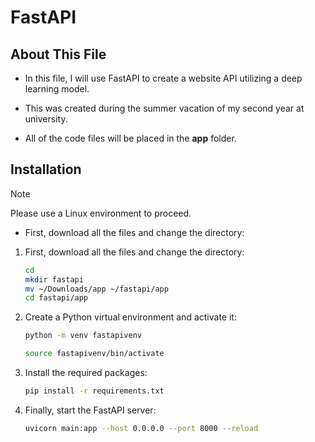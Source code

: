 # FastAPI

## About This File
- In this file, I will use FastAPI to create a website API utilizing a deep learning model.

- This was created during the summer vacation of my second year at university.

- All of the code files will be placed in the **app** folder.

## Installation

>[!NOTE]
>Please use a Linux environment to proceed.

- First, download all the files and change the directory:
1. First, download all the files and change the directory:
    ```bash
    cd
    mkdir fastapi
    mv ~/Downloads/app ~/fastapi/app
    cd fastapi/app
    ```

2. Create a Python virtual environment and activate it:
    ```bash
    python -m venv fastapivenv
    ```

    ```bash
    source fastapivenv/bin/activate
    ```

3. Install the required packages:
    ```bash
    pip install -r requirements.txt
    ```

4. Finally, start the FastAPI server:
    ```bash
    uvicorn main:app --host 0.0.0.0 --port 8000 --reload
    ```
